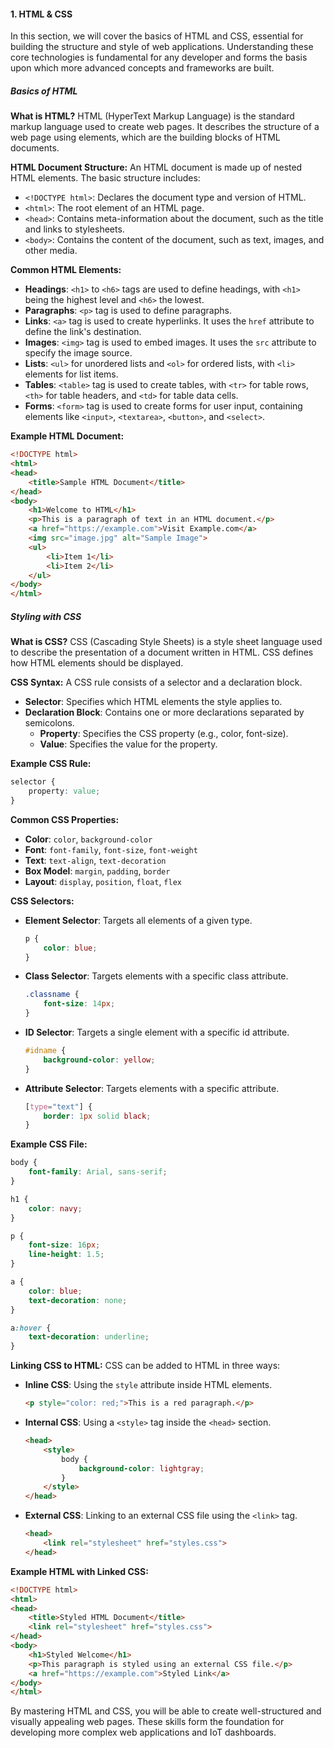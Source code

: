 #### 1. HTML & CSS

In this section, we will cover the basics of HTML and CSS, essential for building the structure and style of web applications. Understanding these core technologies is fundamental for any developer and forms the basis upon which more advanced concepts and frameworks are built.

##### Basics of HTML

**What is HTML?**
HTML (HyperText Markup Language) is the standard markup language used to create web pages. It describes the structure of a web page using elements, which are the building blocks of HTML documents.

**HTML Document Structure:**
An HTML document is made up of nested HTML elements. The basic structure includes:
- `<!DOCTYPE html>`: Declares the document type and version of HTML.
- `<html>`: The root element of an HTML page.
- `<head>`: Contains meta-information about the document, such as the title and links to stylesheets.
- `<body>`: Contains the content of the document, such as text, images, and other media.

**Common HTML Elements:**
- **Headings**: `<h1>` to `<h6>` tags are used to define headings, with `<h1>` being the highest level and `<h6>` the lowest.
- **Paragraphs**: `<p>` tag is used to define paragraphs.
- **Links**: `<a>` tag is used to create hyperlinks. It uses the `href` attribute to define the link's destination.
- **Images**: `<img>` tag is used to embed images. It uses the `src` attribute to specify the image source.
- **Lists**: `<ul>` for unordered lists and `<ol>` for ordered lists, with `<li>` elements for list items.
- **Tables**: `<table>` tag is used to create tables, with `<tr>` for table rows, `<th>` for table headers, and `<td>` for table data cells.
- **Forms**: `<form>` tag is used to create forms for user input, containing elements like `<input>`, `<textarea>`, `<button>`, and `<select>`.

**Example HTML Document:**
```html
<!DOCTYPE html>
<html>
<head>
    <title>Sample HTML Document</title>
</head>
<body>
    <h1>Welcome to HTML</h1>
    <p>This is a paragraph of text in an HTML document.</p>
    <a href="https://example.com">Visit Example.com</a>
    <img src="image.jpg" alt="Sample Image">
    <ul>
        <li>Item 1</li>
        <li>Item 2</li>
    </ul>
</body>
</html>
```

##### Styling with CSS

**What is CSS?**
CSS (Cascading Style Sheets) is a style sheet language used to describe the presentation of a document written in HTML. CSS defines how HTML elements should be displayed.

**CSS Syntax:**
A CSS rule consists of a selector and a declaration block.
- **Selector**: Specifies which HTML elements the style applies to.
- **Declaration Block**: Contains one or more declarations separated by semicolons.
  - **Property**: Specifies the CSS property (e.g., color, font-size).
  - **Value**: Specifies the value for the property.

**Example CSS Rule:**
```css
selector {
    property: value;
}
```

**Common CSS Properties:**
- **Color**: `color`, `background-color`
- **Font**: `font-family`, `font-size`, `font-weight`
- **Text**: `text-align`, `text-decoration`
- **Box Model**: `margin`, `padding`, `border`
- **Layout**: `display`, `position`, `float`, `flex`

**CSS Selectors:**
- **Element Selector**: Targets all elements of a given type.
  ```css
  p {
      color: blue;
  }
  ```
- **Class Selector**: Targets elements with a specific class attribute.
  ```css
  .classname {
      font-size: 14px;
  }
  ```
- **ID Selector**: Targets a single element with a specific id attribute.
  ```css
  #idname {
      background-color: yellow;
  }
  ```
- **Attribute Selector**: Targets elements with a specific attribute.
  ```css
  [type="text"] {
      border: 1px solid black;
  }
  ```

**Example CSS File:**
```css
body {
    font-family: Arial, sans-serif;
}

h1 {
    color: navy;
}

p {
    font-size: 16px;
    line-height: 1.5;
}

a {
    color: blue;
    text-decoration: none;
}

a:hover {
    text-decoration: underline;
}
```

**Linking CSS to HTML:**
CSS can be added to HTML in three ways:
- **Inline CSS**: Using the `style` attribute inside HTML elements.
  ```html
  <p style="color: red;">This is a red paragraph.</p>
  ```
- **Internal CSS**: Using a `<style>` tag inside the `<head>` section.
  ```html
  <head>
      <style>
          body {
              background-color: lightgray;
          }
      </style>
  </head>
  ```
- **External CSS**: Linking to an external CSS file using the `<link>` tag.
  ```html
  <head>
      <link rel="stylesheet" href="styles.css">
  </head>
  ```

**Example HTML with Linked CSS:**
```html
<!DOCTYPE html>
<html>
<head>
    <title>Styled HTML Document</title>
    <link rel="stylesheet" href="styles.css">
</head>
<body>
    <h1>Styled Welcome</h1>
    <p>This paragraph is styled using an external CSS file.</p>
    <a href="https://example.com">Styled Link</a>
</body>
</html>
```

By mastering HTML and CSS, you will be able to create well-structured and visually appealing web pages. These skills form the foundation for developing more complex web applications and IoT dashboards.